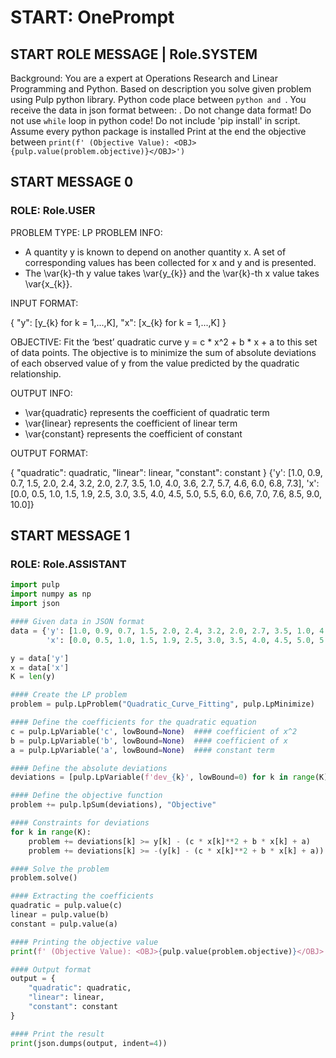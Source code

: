 # START: OnePrompt 
## START ROLE MESSAGE | Role.SYSTEM 
Background: You are a expert at Operations Research and Linear Programming and Python. Based on description you solve given problem using Pulp python library. Python code place between ```python and ```. You receive the data in json format between: <DATA></DATA>. Do not change data format! Do not use `while` loop in python code! Do not include 'pip install' in script. Assume every python package is installed Print at the end the objective between <OBJ></OBJ> `print(f' (Objective Value): <OBJ>{pulp.value(problem.objective)}</OBJ>')`  
## START MESSAGE 0 
### ROLE: Role.USER
<DESCRIPTION>
PROBLEM TYPE: LP
PROBLEM INFO:

- A quantity y is known to depend on another quantity x. A set of corresponding values has been collected for x and y and is presented.
- The \var{k}-th y value takes \var{y_{k}} and the \var{k}-th x value takes \var{x_{k}}.

INPUT FORMAT:

{
    "y": [y_{k} for k = 1,...,K],
    "x": [x_{k} for k = 1,...,K]
}


OBJECTIVE: Fit the ‘best’ quadratic curve y = c * x^2 + b * x + a to this set of data points. The objective is to minimize the sum of absolute deviations of each observed value of y from the value predicted by the quadratic relationship.

OUTPUT INFO:

- \var{quadratic} represents the coefficient of quadratic term
- \var{linear} represents the coefficient of linear term
- \var{constant} represents the coefficient of constant

OUTPUT FORMAT:

{
    "quadratic": quadratic,
    "linear": linear,
    "constant": constant
}
</DESCRIPTION>
<DATA>
{'y': [1.0, 0.9, 0.7, 1.5, 2.0, 2.4, 3.2, 2.0, 2.7, 3.5, 1.0, 4.0, 3.6, 2.7, 5.7, 4.6, 6.0, 6.8, 7.3], 'x': [0.0, 0.5, 1.0, 1.5, 1.9, 2.5, 3.0, 3.5, 4.0, 4.5, 5.0, 5.5, 6.0, 6.6, 7.0, 7.6, 8.5, 9.0, 10.0]}</DATA>


## START MESSAGE 1 
### ROLE: Role.ASSISTANT
```python
import pulp
import numpy as np
import json

#### Given data in JSON format
data = {'y': [1.0, 0.9, 0.7, 1.5, 2.0, 2.4, 3.2, 2.0, 2.7, 3.5, 1.0, 4.0, 3.6, 2.7, 5.7, 4.6, 6.0, 6.8, 7.3],
        'x': [0.0, 0.5, 1.0, 1.5, 1.9, 2.5, 3.0, 3.5, 4.0, 4.5, 5.0, 5.5, 6.0, 6.6, 7.0, 7.6, 8.5, 9.0, 10.0]}

y = data['y']
x = data['x']
K = len(y)

#### Create the LP problem
problem = pulp.LpProblem("Quadratic_Curve_Fitting", pulp.LpMinimize)

#### Define the coefficients for the quadratic equation
c = pulp.LpVariable('c', lowBound=None)  #### coefficient of x^2
b = pulp.LpVariable('b', lowBound=None)  #### coefficient of x
a = pulp.LpVariable('a', lowBound=None)  #### constant term

#### Define the absolute deviations
deviations = [pulp.LpVariable(f'dev_{k}', lowBound=0) for k in range(K)]

#### Define the objective function
problem += pulp.lpSum(deviations), "Objective"

#### Constraints for deviations
for k in range(K):
    problem += deviations[k] >= y[k] - (c * x[k]**2 + b * x[k] + a)
    problem += deviations[k] >= -(y[k] - (c * x[k]**2 + b * x[k] + a))

#### Solve the problem
problem.solve()

#### Extracting the coefficients
quadratic = pulp.value(c)
linear = pulp.value(b)
constant = pulp.value(a)

#### Printing the objective value
print(f' (Objective Value): <OBJ>{pulp.value(problem.objective)}</OBJ>')

#### Output format
output = {
    "quadratic": quadratic,
    "linear": linear,
    "constant": constant
}

#### Print the result
print(json.dumps(output, indent=4))
```

